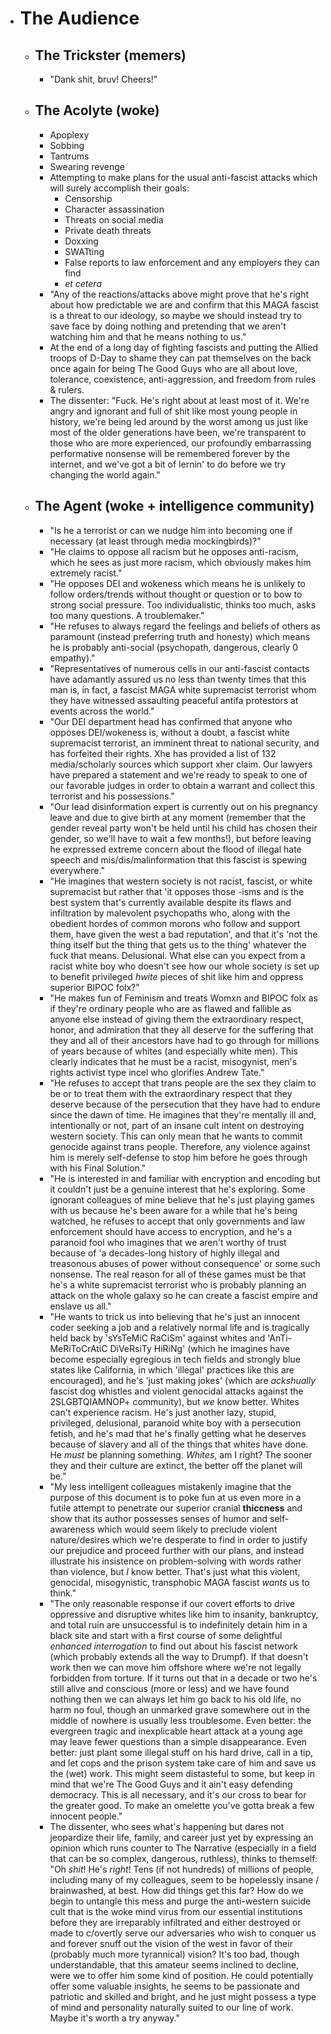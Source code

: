 - # The Audience
	- ## The Trickster (memers)
		- "Dank shit, bruv! Cheers!"
	- ## The Acolyte (woke)
		- Apoplexy
		- Sobbing
		- Tantrums
		- Swearing revenge
		- Attempting to make plans for the usual anti-fascist attacks which will surely accomplish their goals:
			- Censorship
			- Character assassination
			- Threats on social media
			- Private death threats
			- Doxxing
			- SWATting
			- False reports to law enforcement and any employers they can find
			- <i>et cetera</i>
		- "Any of the reactions/attacks above might prove that he's right about how predictable we are and confirm that this MAGA fascist is a threat to our ideology, so maybe we should instead try to save face by doing nothing and pretending that we aren't watching him and that he means nothing to us."
		- At the end of a long day of fighting fascists and putting the Allied troops of D-Day to shame they can pat themselves on the back once again for being The Good Guys who are all about love, tolerance, coexistence, anti-aggression, and freedom from rules & rulers.
		- The dissenter: "Fuck. He's right about at least most of it. We're angry and ignorant and full of shit like most young people in history, we're being led around by the worst among us just like most of the older generations have been, we're transparent to those who are more experienced, our profoundly embarrassing performative nonsense will be remembered forever by the internet, and we've got a bit of lernin' to do before we try changing the world again."
	- ## The Agent (woke + intelligence community)
		- "Is he a terrorist or can we nudge him into becoming one if necessary (at least through media mockingbirds)?"
		- "He claims to oppose all racism but he opposes anti-racism, which he sees as just more racism, which obviously makes him extremely racist."
		- "He opposes DEI and wokeness which means he is unlikely to follow orders/trends without thought or question or to bow to strong social pressure. Too individualistic, thinks too much, asks too many questions. A troublemaker."
		- "He refuses to always regard the feelings and beliefs of others as paramount (instead preferring truth and honesty) which means he is probably anti-social (psychopath, dangerous, clearly 0 empathy)."
		- "Representatives of numerous cells in our anti-fascist contacts have adamantly assured us no less than twenty times that this man is, in fact, a fascist MAGA white supremacist terrorist whom they have witnessed assaulting peaceful antifa protestors at events across the world."
		- "Our DEI department head has confirmed that anyone who opposes DEI/wokeness is, without a doubt, a fascist white supremacist terrorist, an imminent threat to national security, and has forfeited their rights. Xhe has provided a list of 132 media/scholarly sources which support xher claim. Our lawyers have prepared a statement and we're ready to speak to one of our favorable judges in order to obtain a warrant and collect this terrorist and his possessions."
		- "Our lead disinformation expert is currently out on his pregnancy leave and due to give birth at any moment (remember that the gender reveal party won't be held until his child has chosen their gender, so we'll have to wait a few months!), but before leaving he expressed extreme concern about the flood of illegal hate speech and mis/dis/malinformation that this fascist is spewing everywhere."
		- "He imagines that western society is not racist, fascist, or white supremacist but rather that 'it opposes those -isms and is the best system that's currently available despite its flaws and infiltration by malevolent psychopaths who, along with the obedient hordes of common morons who follow and support them, have given the west a bad reputation', and that it's 'not the thing itself but the thing that gets us to the thing' whatever the fuck that means. Delusional. What else can you expect from a racist white boy who doesn't see how our whole society is set up to benefit privileged <i>hwite</i> pieces of shit like him and oppress superior BIPOC folx?"
		- "He makes fun of Feminism and treats Womxn and BIPOC folx as if they're ordinary people who are as flawed and fallible as anyone else instead of giving them the extraordinary respect, honor, and admiration that they all deserve for the suffering that they and all of their ancestors have had to go through for millions of years because of whites (and especially white men). This clearly indicates that he must be a racist, misogynist, men's rights activist type incel who glorifies Andrew Tate."
		- "He refuses to accept that trans people are the sex they claim to be or to treat them with the extraordinary respect that they deserve because of the persecution that they have had to endure since the dawn of time. He imagines that they're mentally ill and, intentionally or not, part of an insane cult intent on destroying western society. This can only mean that he wants to commit genocide against trans people. Therefore, any violence against him is merely self-defense to stop him before he goes through with his Final Solution."
		- "He is interested in and familiar with encryption and encoding but it couldn't just be a genuine interest that he's exploring. Some ignorant colleagues of mine believe that he's just playing games with us because he's been aware for a while that he's being watched, he refuses to accept that only governments and law enforcement should have access to encryption, and he's a paranoid fool who imagines that we aren't worthy of trust because of 'a decades-long history of highly illegal and treasonous abuses of power without consequence' or some such nonsense. The real reason for all of these games must be that he's a white supremacist terrorist who is probably planning an attack on the whole galaxy so he can create a fascist empire and enslave us all."
		- "He wants to trick us into believing that he's just an innocent coder seeking a job and a relatively normal life and is tragically held back by 'sYsTeMiC RaCiSm' against whites and 'AnTi-MeRiToCrAtiC DiVeRsiTy HiRiNg' (which he imagines have become especially egregious in tech fields and strongly blue states like California, in which 'illegal' practices like this are encouraged), and he's 'just making jokes' (which are <i>ackshually</i> fascist dog whistles and violent genocidal attacks against the 2SLGBTQIAMNOP+ community), but <i>we</i> know better. Whites can't experience racism. He's just another lazy, stupid, privileged, delusional, paranoid white boy with a persecution fetish, and he's mad that he's finally getting what he deserves because of slavery and all of the things that whites have done. He <i>must</i> be planning something. <i>Whites</i>, am I right? The sooner they and their culture are extinct, the better off the planet will be."
		- "My less intelligent colleagues mistakenly imagine that the purpose of this document is to poke fun at us even more in a futile attempt to penetrate our superior cranial <b>thiccness</b> and show that its author possesses senses of humor and self-awareness which would seem likely to preclude violent nature/desires which we're desperate to find in order to justify our prejudice and proceed further with our plans, and instead illustrate his insistence on problem-solving with words rather than violence, but <i>I</i> know better. That's just what this violent, genocidal, misogynistic, transphobic MAGA fascist <i>wants</i> us to think."
		- "The only reasonable response if our covert efforts to drive oppressive and disruptive whites like him to insanity, bankruptcy, and total ruin are unsuccessful is to indefinitely detain him in a black site and start with a first course of some delightful <i>enhanced interrogation</i> to find out about his fascist network (which probably extends all the way to Drumpf). If that doesn't work then we can move him offshore where we're not legally forbidden from torture. If it turns out that in a decade or two he's still alive and conscious (more or less) and we have found nothing then we can always let him go back to his old life, no harm no foul, though an unmarked grave somewhere out in the middle of nowhere is usually less troublesome. Even better: the evergreen tragic and inexplicable heart attack at a young age may leave fewer questions than a simple disappearance. Even better: just plant some illegal stuff on his hard drive, call in a tip, and let cops and the prison system take care of him and save us the (wet) work. This might seem distasteful to some, but keep in mind that we're The Good Guys and it ain't easy defending democracy. This is all necessary, and it's our cross to bear for the greater good. To make an omelette you've gotta break a few innocent people."
		- The dissenter, who sees what's happening but dares not jeopardize their life, family, and career just yet by expressing an opinion which runs counter to The Narrative (especially in a field that can be so complex, dangerous, ruthless), thinks to themself: "Oh <i>shit</i>! He's <i>right</i>! Tens (if not hundreds) of millions of people, including many of my colleagues, seem to be hopelessly insane / brainwashed, at best. How did things get this far? How do we begin to untangle this mess and purge the anti-western suicide cult that is the woke mind virus from our essential institutions before they are irreparably infiltrated and either destroyed or made to c/overtly serve our adversaries who wish to conquer us and forever snuff out the vision of the west in favor of their (probably much more tyrannical) vision? It's too bad, though understandable, that this amateur seems inclined to decline, were we to offer him some kind of position. He could potentially offer some valuable insights, he seems to be passionate and patriotic and skilled and bright, and he just might possess a type of mind and personality naturally suited to our line of work. Maybe it's worth a try anyway."